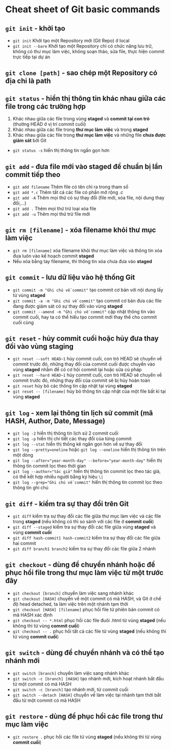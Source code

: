 # Cheat sheet of Git basic commands
## `git init` - khởi tạo
- `git init` Khởi tạo một Repository mới (Git Repo) ở local
- `git init --bare` Khởi tạo một Repository chỉ có chức năng lưu trữ, không có thư mục làm việc, không soạn thảo, sửa file, thực hiện commit trực tiếp tại dự án
## `git clone [path]` - sao chép một Repository có địa chỉ là **path**
## `git status` - hiển thị thông tin khác nhau giữa các file trong các trường hợp
1. Khác nhau giữa các file trong vùng **staged** và **commit tại con trỏ** (thường HEAD ở vị trí commit cuối)
2. Khác nhau giữa các file trong **thư mục làm việc** và trong **staged**
3. Khác nhau giữa các file trong **thư mục làm việc** và những file **chưa được giám sát** bởi Git
- `git status -s` hiển thị thông tin ngắn gọn hơn
## `git add` - đưa file mới vào staged để chuẩn bị lần commit tiếp theo
- `git add filename` Thêm file có tên chỉ ra trong tham số
- `git add *.c` Thêm tất cả các file có phần mở rộng .c
- `git add -A` Thêm mọi thứ có sự thay đổi (file mới, xóa file, nội dung thay đổi,...)
- `git add .` Thêm mọi thứ trừ loại xóa file
- `git add -u` Thêm mọi thứ trừ file mới
## `git rm [filename]` - xóa filename khỏi thư mục làm việc
- `git rm [filename]` xóa filename khỏi thư mục làm việc và thông tin xóa đưa luôn vào kế hoạch commit **staged**
- Nếu xóa bằng tay filename, thì thông tin xóa chưa đưa vào **staged**
## `git commit` - lưu dữ liệu vào hệ thống Git
- `git commit -m "Ghi chú về commit"` tạo commit cơ bản với nội dung lấy từ vùng **staged**
- `git commit -a -m "Ghi chú về commit"` tạo commit cơ bản đưa các file đang được giám sát có sự thay đổi vào vùng **staged**
- `git commit --amend -m "Ghi chú về commit"` cập nhật thông tin vào commit cuối, hay ta có thể hiểu tạo commit mới thay thế cho commit cuối cùng
## `git reset` - hủy commit cuối hoặc hủy đưa thay đổi vào vùng staging
- `git reset --soft HEAD~1` hủy commit cuối, con trỏ HEAD sẽ chuyển về commit trước đó, những thay đổi của commit cuối được chuyển vào vùng **staged** nhằm để có cơ hội commit lại hoặc sửa cú pháp
- `git reset --hard HEAD~1` hủy commit cuối, con trỏ HEAD sẽ chuyển về commit trước đó, những thay đổi của commit sẽ bị hủy hoàn toàn
- `git reset` hủy bỏ các thông tin cập nhật tại vùng **staged**
- `git reset -- [filename]` hủy bỏ thông tin cập nhật của một file bất kì tại vùng **staged**
## `git log` - xem lại thông tin lịch sử commit (mã HASH, Author, Date, Message)
- `git log -2` hiển thị thông tin lịch sử 2 commit cuối
- `git log -p` hiển thị chi tiết các thay đổi của từng commit
- `git log --stat` hiển thị thống kê ngắn gọn hơn về sự thay đổi
- `git log --pretty=oneline` hoặc `git log --oneline` hiển thị thông tin trên một dòng
- `git log --after="year-month-day" --before="year-month-day"` hiển thị thông tin commit lọc theo thời gian
- `git log --author="tác giả"` hiển thị thông tin commit lọc theo tác giả, có thể kết hợp nhiều người bằng ký hiệu `\|`
- `git log --grep="Ghi chú về commit"` hiển thị thông tin commit lọc theo thông tin ghi chú
## `git diff` - kiểm tra sự thay đổi trên Git
- `git diff` kiểm tra sự thay đổi các file giữa thư mục làm việc và các file trong **staged** (nếu không có thì so sánh với các file ở **commit cuối**)
- `git diff --staged` kiểm tra sự thay đổi các file giữa vùng **staged** và vùng **commit cuối**
- `git diff hash-commit1 hash-commit2` kiểm tra sự thay đổi các file giữa hai commit
- `git diff branch1 branch2` kiểm tra sự thay đổi các file giữa 2 nhánh
## `git checkout` - dùng để chuyển nhánh hoặc để phục hồi file trong thư mục làm việc từ một trước đây
- `git checkout [branch]` chuyển làm việc sang nhánh khác
- `git checkout [HASH]` chuyển về một commit có mã HASH, và Git ở chế độ head detached, ta làm việc trên một nhánh tạm thời
- `git checkout [HASH] [filename]` phục hồi file từ phiên bản commit có mã HASH xác định
- `git checkout -- *.html` phục hồi các file đuôi .html từ vùng **staged** (nếu không thì từ vùng **commit cuối**)
- `git checkout -- .` phục hồi tất cả các file từ vùng **staged** (nếu không thì từ vùng **commit cuối**)
## `git switch` - dùng để chuyển nhánh và có thể tạo nhánh mới
- `git switch [branch]` chuyển làm việc sang nhánh khác
- `git switch -c [branch] [HASH]` tạo nhánh mới, kích hoạt nhánh bắt đầu từ một commit có mã HASH
- `git switch -c [branch]` tạo nhánh mới, từ commit cuối
- `git switch --detach [HASH]` chuyển về làm việc tại nhánh tạm thời bắt đầu từ một commit có mã HASH
## `git restore` - dùng để phục hồi các file trong thư mục làm việc
- `git restore .` phục hồi các file từ vùng **staged** (nếu không thì từ vùng **commit cuối**)

